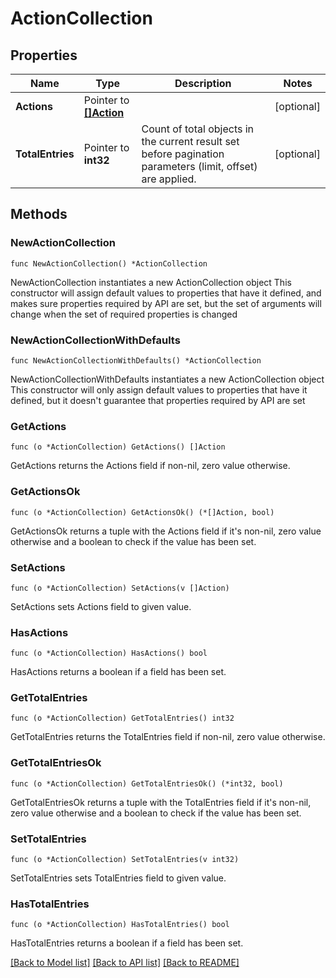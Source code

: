 <!--
 Licensed to the Apache Software Foundation (ASF) under one
 or more contributor license agreements.  See the NOTICE file
 distributed with this work for additional information
 regarding copyright ownership.  The ASF licenses this file
 to you under the Apache License, Version 2.0 (the
 "License"); you may not use this file except in compliance
 with the License.  You may obtain a copy of the License at

   http://www.apache.org/licenses/LICENSE-2.0

 Unless required by applicable law or agreed to in writing,
 software distributed under the License is distributed on an
 "AS IS" BASIS, WITHOUT WARRANTIES OR CONDITIONS OF ANY
 KIND, either express or implied.  See the License for the
 specific language governing permissions and limitations
 under the License.
 -->

# ActionCollection

## Properties

Name | Type | Description | Notes
------------ | ------------- | ------------- | -------------
**Actions** | Pointer to [**[]Action**](Action.md) |  | [optional] 
**TotalEntries** | Pointer to **int32** | Count of total objects in the current result set before pagination parameters (limit, offset) are applied.  | [optional] 

## Methods

### NewActionCollection

`func NewActionCollection() *ActionCollection`

NewActionCollection instantiates a new ActionCollection object
This constructor will assign default values to properties that have it defined,
and makes sure properties required by API are set, but the set of arguments
will change when the set of required properties is changed

### NewActionCollectionWithDefaults

`func NewActionCollectionWithDefaults() *ActionCollection`

NewActionCollectionWithDefaults instantiates a new ActionCollection object
This constructor will only assign default values to properties that have it defined,
but it doesn't guarantee that properties required by API are set

### GetActions

`func (o *ActionCollection) GetActions() []Action`

GetActions returns the Actions field if non-nil, zero value otherwise.

### GetActionsOk

`func (o *ActionCollection) GetActionsOk() (*[]Action, bool)`

GetActionsOk returns a tuple with the Actions field if it's non-nil, zero value otherwise
and a boolean to check if the value has been set.

### SetActions

`func (o *ActionCollection) SetActions(v []Action)`

SetActions sets Actions field to given value.

### HasActions

`func (o *ActionCollection) HasActions() bool`

HasActions returns a boolean if a field has been set.

### GetTotalEntries

`func (o *ActionCollection) GetTotalEntries() int32`

GetTotalEntries returns the TotalEntries field if non-nil, zero value otherwise.

### GetTotalEntriesOk

`func (o *ActionCollection) GetTotalEntriesOk() (*int32, bool)`

GetTotalEntriesOk returns a tuple with the TotalEntries field if it's non-nil, zero value otherwise
and a boolean to check if the value has been set.

### SetTotalEntries

`func (o *ActionCollection) SetTotalEntries(v int32)`

SetTotalEntries sets TotalEntries field to given value.

### HasTotalEntries

`func (o *ActionCollection) HasTotalEntries() bool`

HasTotalEntries returns a boolean if a field has been set.


[[Back to Model list]](../README.md#documentation-for-models) [[Back to API list]](../README.md#documentation-for-api-endpoints) [[Back to README]](../README.md)


